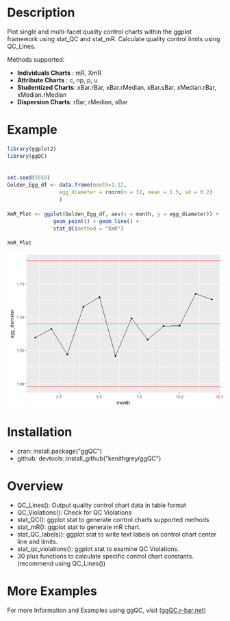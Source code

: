
<!-- README.md is generated from README.Rmd. Please edit that file -->
Description
===========

Plot single and multi-facet quality control charts within the ggplot framework using stat\_QC and stat\_mR. Calculate quality control limits using QC\_Lines.

Methods supported:

-   **Individuals Charts** : mR, XmR
-   **Attribute Charts** : c, np, p, u
-   **Studentized Charts**: xBar.rBar, xBar.rMedian, xBar.sBar, xMedian.rBar, xMedian.rMedian
-   **Dispersion Charts**: rBar, rMedian, sBar

Example
=======

``` r
library(ggplot2)
library(ggQC)


set.seed(5555)
Golden_Egg_df <- data.frame(month=1:12,
                 egg_diameter = rnorm(n = 12, mean = 1.5, sd = 0.2)
                 )

XmR_Plot <- ggplot(Golden_Egg_df, aes(x = month, y = egg_diameter)) +
               geom_point() + geom_line() + 
               stat_QC(method = "XmR")

XmR_Plot
```

![](README-unnamed-chunk-2-1.png)

Installation
============

-   cran: install.package("ggQC")
-   github: devtools::install\_github("kenithgrey/ggQC")

Overview
========

-   QC\_Lines(): Output quality control chart data in table format
-   QC\_Violations(): Check for QC Violations
-   stat\_QC(): ggplot stat to generate control charts supported methods
-   stat\_mR(): ggplot stat to generate mR chart.
-   stat\_QC\_labels(): ggplot stat to write text labels on control chart center line and limits.
-   stat\_qc\_violations(): ggplot stat to examine QC Violations.
-   30 plus functions to calculate specific control chart constants. (recommend using QC\_Lines())

More Examples
=============

For more Information and Examples using ggQC, visit ([ggQC.r-bar.net](http://ggQC.r-bar.net/index.html))
